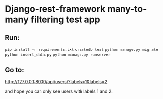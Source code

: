 # Django-rest-framework many-to-many filtering test app

## Run:

`pip install -r requirements.txt`
`createdb test`
`python manage.py migrate`
`python insert_data.py`
`python manage.py runserver`

## Go to:

http://127.0.0.1:8000/api/users/?labels=1&labels=2

and hope you can only see users with labels 1 and 2.
